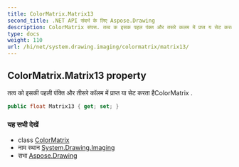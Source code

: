 ```yaml
---
title: ColorMatrix.Matrix13
second_title: .NET API संदर्भ के लिए Aspose.Drawing
description: ColorMatrix संपत्त. तत्व क इसक पहल पंक्त और तसरे कलम में प्रप्त य सेट करत हैColorMatrix .
type: docs
weight: 110
url: /hi/net/system.drawing.imaging/colormatrix/matrix13/
---
```

## ColorMatrix.Matrix13 property

तत्व को इसकी पहली पंक्ति और तीसरे कॉलम में प्राप्त या सेट करता हैColorMatrix .

```csharp
public float Matrix13 { get; set; }
```

### यह सभी देखें

* class [ColorMatrix](../)
* नाम स्थान [System.Drawing.Imaging](../../colormatrix/)
* सभा [Aspose.Drawing](../../../)


